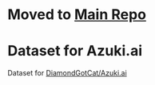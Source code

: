 # Moved to [Main Repo](https://github.com/DiamondGotCat/Azuki.ai)

# Dataset for Azuki.ai
Dataset for [DiamondGotCat/Azuki.ai](https://github.com/DiamondGotCat/Azuki.ai)
